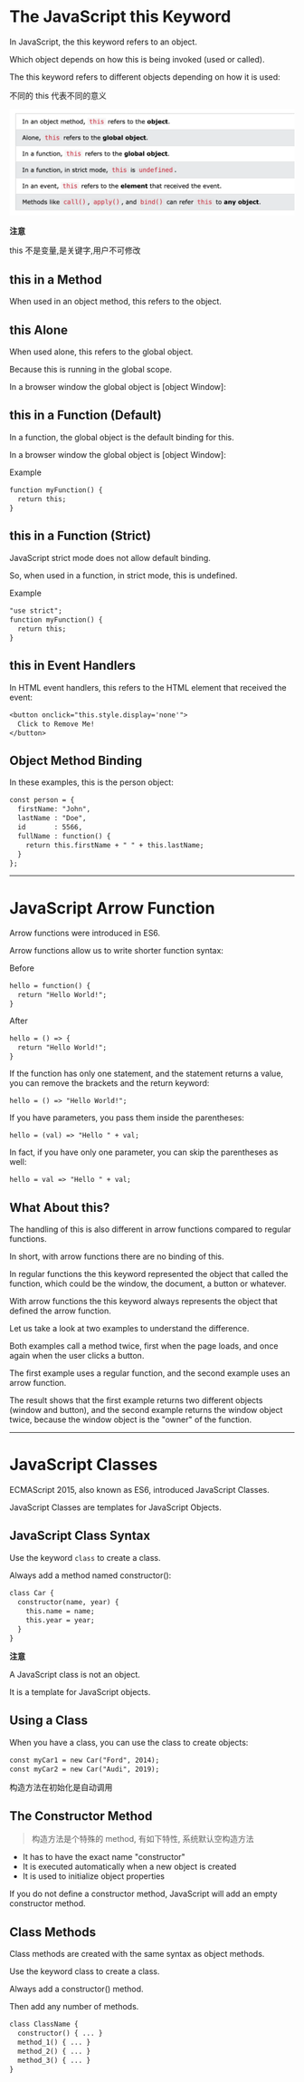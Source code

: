 # The JavaScript this Keyword

In JavaScript, the this keyword refers to an object.

Which object depends on how this is being invoked (used or called).

The this keyword refers to different objects depending on how it is used:

不同的 this 代表不同的意义

![this](img/this_ref.png)

**注意**

this 不是变量,是关键字,用户不可修改

## this in a Method

When used in an object method, this refers to the object.

## this Alone

When used alone, this refers to the global object.

Because this is running in the global scope.

In a browser window the global object is [object Window]:


## this in a Function (Default)

In a function, the global object is the default binding for this.

In a browser window the global object is [object Window]:

Example

```
function myFunction() {
  return this;
}
```

## this in a Function (Strict)

JavaScript strict mode does not allow default binding.

So, when used in a function, in strict mode, this is undefined.

Example

```
"use strict";
function myFunction() {
  return this;
}
```

## this in Event Handlers

In HTML event handlers, this refers to the HTML element that received the event:

```
<button onclick="this.style.display='none'">
  Click to Remove Me!
</button>
```

## Object Method Binding

In these examples, this is the person object:

```
const person = {
  firstName: "John",
  lastName : "Doe",
  id       : 5566,
  fullName : function() {
    return this.firstName + " " + this.lastName;
  }
};
```

---

# JavaScript Arrow Function

Arrow functions were introduced in ES6.

Arrow functions allow us to write shorter function syntax:

Before
```
hello = function() {
  return "Hello World!";
}
```

After
```
hello = () => {
  return "Hello World!";
}
```

If the function has only one statement, and the statement returns a value, you can remove the brackets and the return keyword:

```
hello = () => "Hello World!";
```

If you have parameters, you pass them inside the parentheses:

```
hello = (val) => "Hello " + val;
```

In fact, if you have only one parameter, you can skip the parentheses as well:

```
hello = val => "Hello " + val;
```

## What About this?

The handling of this is also different in arrow functions compared to regular functions.

In short, with arrow functions there are no binding of this.

In regular functions the this keyword represented the object that called the function, which could be the window, the document, a button or whatever.

With arrow functions the this keyword always represents the object that defined the arrow function.

Let us take a look at two examples to understand the difference.

Both examples call a method twice, first when the page loads, and once again when the user clicks a button.

The first example uses a regular function, and the second example uses an arrow function.

The result shows that the first example returns two different objects (window and button), and the second example returns the window object twice, because the window object is the "owner" of the function.


---

# JavaScript Classes

ECMAScript 2015, also known as ES6, introduced JavaScript Classes.

JavaScript Classes are templates for JavaScript Objects.


## JavaScript Class Syntax

Use the keyword `class` to create a class.

Always add a method named constructor():

```
class Car {
  constructor(name, year) {
    this.name = name;
    this.year = year;
  }
}
```

**注意**

A JavaScript class is not an object.

It is a template for JavaScript objects.

## Using a Class

When you have a class, you can use the class to create objects:

```
const myCar1 = new Car("Ford", 2014);
const myCar2 = new Car("Audi", 2019);
```

构造方法在初始化是自动调用

## The Constructor Method

> 构造方法是个特殊的 method, 有如下特性, 系统默认空构造方法

- It has to have the exact name "constructor"
- It is executed automatically when a new object is created
- It is used to initialize object properties
  
 If you do not define a constructor method, JavaScript will add an empty constructor method.

## Class Methods

Class methods are created with the same syntax as object methods.

Use the keyword class to create a class.

Always add a constructor() method.

Then add any number of methods.

```
class ClassName {
  constructor() { ... }
  method_1() { ... }
  method_2() { ... }
  method_3() { ... }
}
```